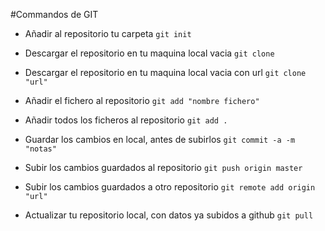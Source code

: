 #Commandos de GIT

* Añadir al repositorio tu carpeta `git init`

* Descargar el repositorio en tu maquina local vacia `git clone`
* Descargar el repositorio en tu maquina local vacia con url `git clone "url"`

* Añadir el fichero al repositorio `git add "nombre fichero"`
* Añadir todos los ficheros al repositorio `git add .`

* Guardar los cambios en local, antes de subirlos `git commit -a -m "notas"`

* Subir los cambios guardados al repositorio `git push origin master`
* Subir los cambios guardados a otro repositorio `git remote add origin "url"`

* Actualizar tu repositorio local, con datos ya subidos a github `git pull`


